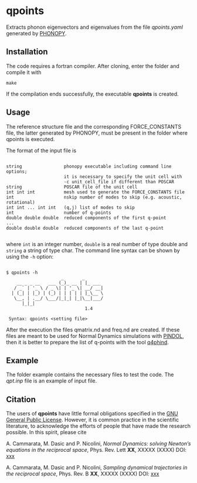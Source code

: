 # qpoints

Extracts phonon eigenvectors and eigenvalues from the file *qpoints.yaml* generated by [PHONOPY]( https://phonopy.github.io/phonopy).

## Installation

The code requires a fortran compiler. After cloning, enter the folder and compile it with

`make`

If the compilation ends successfully, the executable **qpoints** is created.

## Usage

The reference structure file and the corresponding FORCE_CONSTANTS file, the latter generated by PHONOPY, must be present in the folder where qpoints is executed.

The format of the input file is


```

string                phonopy executable including command line options;
                      it is necessary to specify the unit cell with 
                      -c unit_cell_file if different than POSCAR
string                POSCAR file of the unit cell
int int int           mesh used to generate the FORCE_CONSTANTS file
int                   nskip number of modes to skip (e.g. acoustic, rotational)
int int ... int int   (q,j) list of modes to skip
int                   number of q-points
double double double  reduced components of the first q-point
...
double double double  reduced components of the last q-point


```

where `int` is an integer number, `double` is a real number of type double and `string` a string of type char. The command line syntax can be shown by using the `-h` option:

```

$ qpoints -h
                     _       _        
    __ _ _ __   ___ (_)_ __ | |_ ___  
   / _` | '_ \ / _ \| | '_ \| __/ __| 
  | (_| | |_) | (_) | | | | | |_\__ \ 
   \__, | .__/ \___/|_|_| |_|\__|___/ 
      |_|_|                           
                              1.4

 Syntax: qpoints <setting file>

```

After the execution the files qmatrix.nd and freq.nd are created. If these files are meant to be used for Normal Dynamics simulations with [PINDOL](https://github.com/acammarat/pindol/tree/main/pindol), then it is better to prepare the list of q-points with the tool [q4phind](https://github.com/acammarat/pindol/tree/main/q4phind).

## Example

The folder example contains the necessary files to test the code. The *qpt.inp* file is an example of input file. 

## Citation

The users of **qpoints** have little formal obligations specified in the [GNU General Public License](http://www.gnu.org/copyleft/gpl.txt).
However, it is common practice in the scientific literature, to acknowledge the efforts of people that have made the research possible.
In this spirit, please cite


A. Cammarata, M. Dasic and P. Nicolini, *Normal Dynamics: solving Newton’s equations in the reciprocal space*, Phys. Rev. Lett **XX**, XXXXX (XXXX) DOI: [xxx](https://doi.org/10.1103/xxx)

A. Cammarata, M. Dasic and P. Nicolini, *Sampling dynamical trajectories in the reciprocal space*, Phys. Rev. B **XX**, XXXXX (XXXX) DOI: [xxx](https://doi.org/10.1103/xxx)

